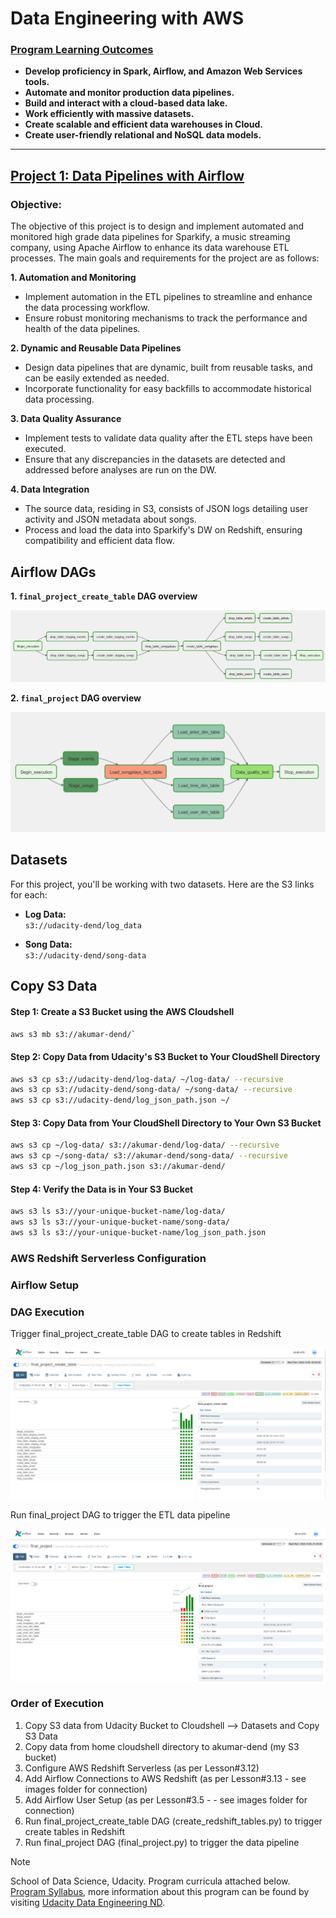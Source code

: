# Data Engineering with AWS

### <ins>Program Learning Outcomes</ins>  

* **Develop proficiency in Spark, Airflow, and Amazon Web Services tools.**
* **Automate and monitor production data pipelines.**
* **Build and interact with a cloud-based data lake.**
* **Work efficiently with massive datasets.**
* **Create scalable and efficient data warehouses in Cloud.**
* **Create user-friendly relational and NoSQL data models.**
___

## [Project 1: Data Pipelines with Airflow](./automate-data-pipelines-with-airflow)

### Objective: 

The objective of this project is to design and implement automated and monitored high grade data pipelines for Sparkify, a music streaming company, using Apache Airflow to enhance its data warehouse ETL processes. The main goals and requirements for the project are as follows:

**1. Automation and Monitoring**
- Implement automation in the ETL pipelines to streamline and enhance the data processing workflow.
- Ensure robust monitoring mechanisms to track the performance and health of the data pipelines.

**2. Dynamic and Reusable Data Pipelines**
- Design data pipelines that are dynamic, built from reusable tasks, and can be easily extended as needed.
- Incorporate functionality for easy backfills to accommodate historical data processing.

**3. Data Quality Assurance**
- Implement tests to validate data quality after the ETL steps have been executed.
- Ensure that any discrepancies in the datasets are detected and addressed before analyses are run on the DW.

**4. Data Integration**
- The source data, residing in S3, consists of JSON logs detailing user activity and JSON metadata about songs.
- Process and load the data into Sparkify's DW on Redshift, ensuring compatibility and efficient data flow.

## Airflow DAGs

**1. `final_project_create_table` DAG overview**

![Create Table DAG](automate-data-pipelines-with-airflow/images/final_project_create_table_DAG_Graph_Zoom.PNG)

**2. `final_project` DAG overview**

![Final Project DAG](automate-data-pipelines-with-airflow/images/final_project_DAG_Graph_Zoom.PNG)

## Datasets

For this project, you'll be working with two datasets. Here are the S3 links for each:

- **Log Data:**  
  `s3://udacity-dend/log_data`

- **Song Data:**  
  `s3://udacity-dend/song-data`

## Copy S3 Data

#### Step 1: Create a S3 Bucket using the AWS Cloudshell
```bash
aws s3 mb s3://akumar-dend/`
```
#### Step 2: Copy Data from Udacity's S3 Bucket to Your CloudShell Directory
```bash
aws s3 cp s3://udacity-dend/log-data/ ~/log-data/ --recursive
aws s3 cp s3://udacity-dend/song-data/ ~/song-data/ --recursive
aws s3 cp s3://udacity-dend/log_json_path.json ~/
```
#### Step 3: Copy Data from Your CloudShell Directory to Your Own S3 Bucket
```bash
aws s3 cp ~/log-data/ s3://akumar-dend/log-data/ --recursive
aws s3 cp ~/song-data/ s3://akumar-dend/song-data/ --recursive
aws s3 cp ~/log_json_path.json s3://akumar-dend/
```
#### Step 4: Verify the Data is in Your S3 Bucket
```bash
aws s3 ls s3://your-unique-bucket-name/log-data/
aws s3 ls s3://your-unique-bucket-name/song-data/
aws s3 ls s3://your-unique-bucket-name/log_json_path.json
```
### AWS Redshift Serverless Configuration 
### Airflow Setup 
### DAG Execution
Trigger final_project_create_table DAG to create tables in Redshift

![Create Table DAG Grid](automate-data-pipelines-with-airflow/images/final_project_create_table_DAG_Grid.PNG)

Run final_project DAG to trigger the ETL data pipeline

![Final Project DAG Grid](automate-data-pipelines-with-airflow/images/final_project_DAG_Grid.PNG)
   
### Order of Execution 
1. Copy S3 data from Udacity Bucket to Cloudshell --> Datasets and Copy S3 Data
2. Copy data from home cloudshell directory to akumar-dend (my S3 bucket)
3. Configure AWS Redshift Serverless (as per Lesson#3.12)
4. Add Airflow Connections to AWS Redshift (as per Lesson#3.13 - see images folder for connection)
5. Add Airflow User Setup (as per Lesson#3.5 - - see images folder for connection)
6. Run final_project_create_table DAG (create_redshift_tables.py) to trigger create tables in Redshift
7. Run final_project DAG (final_project.py) to trigger the data pipeline

> [!NOTE]
> School of Data Science, Udacity. Program curricula attached below.
[Program Syllabus](./Data%2BEngineering%2BNanodegree%2BProgram%2BSyllabus.pdf), more information about this program can be found by visiting [Udacity Data Engineering ND](https://www.udacity.com/course/data-engineer-nanodegree--nd027).
